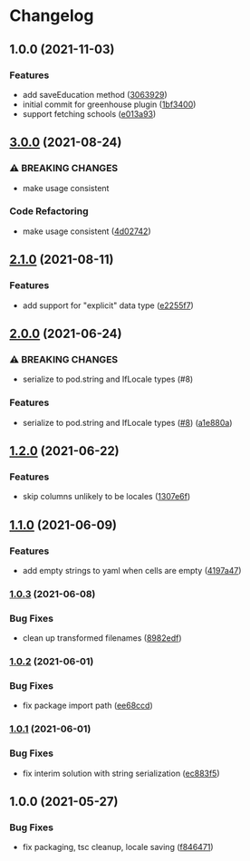 # Changelog

## 1.0.0 (2021-11-03)


### Features

* add saveEducation method ([3063929](https://www.github.com/blinkk/amagaki-plugin-greenhouse/commit/3063929e4a0c40dbbeea588cf0d6bc08e32d238d))
* initial commit for greenhouse plugin ([1bf3400](https://www.github.com/blinkk/amagaki-plugin-greenhouse/commit/1bf34003b2304c46e01b8f3fb5ee50dc6cf495c2))
* support fetching schools ([e013a93](https://www.github.com/blinkk/amagaki-plugin-greenhouse/commit/e013a9336f6b94710dfb9fae4cfa7d2275598fbe))

## [3.0.0](https://www.github.com/blinkk/amagaki-plugin-google-sheets/compare/v2.1.0...v3.0.0) (2021-08-24)


### ⚠ BREAKING CHANGES

* make usage consistent

### Code Refactoring

* make usage consistent ([4d02742](https://www.github.com/blinkk/amagaki-plugin-google-sheets/commit/4d02742fd146889f50c2aa47dc5d321cb169bdb5))

## [2.1.0](https://www.github.com/blinkk/amagaki-plugin-google-sheets/compare/v2.0.0...v2.1.0) (2021-08-11)


### Features

* add support for "explicit" data type ([e2255f7](https://www.github.com/blinkk/amagaki-plugin-google-sheets/commit/e2255f7294cbcfcbba78654c5cd9dfb15ac290b3))

## [2.0.0](https://www.github.com/blinkk/amagaki-plugin-google-sheets/compare/v1.2.0...v2.0.0) (2021-06-24)


### ⚠ BREAKING CHANGES

* serialize to pod.string and IfLocale types (#8)

### Features

* serialize to pod.string and IfLocale types ([#8](https://www.github.com/blinkk/amagaki-plugin-google-sheets/issues/8)) ([a1e880a](https://www.github.com/blinkk/amagaki-plugin-google-sheets/commit/a1e880a45b3c49ef719e9c2ea23ec93842760963))

## [1.2.0](https://www.github.com/blinkk/amagaki-plugin-google-sheets/compare/v1.1.0...v1.2.0) (2021-06-22)


### Features

* skip columns unlikely to be locales ([1307e6f](https://www.github.com/blinkk/amagaki-plugin-google-sheets/commit/1307e6f373c6ed4dde41579625bac7f7bc03a5f7))

## [1.1.0](https://www.github.com/blinkk/amagaki-plugin-google-sheets/compare/v1.0.3...v1.1.0) (2021-06-09)


### Features

* add empty strings to yaml when cells are empty ([4197a47](https://www.github.com/blinkk/amagaki-plugin-google-sheets/commit/4197a47be80e30c3541b3cb567c9057ec707d4c0))

### [1.0.3](https://www.github.com/blinkk/amagaki-plugin-google-sheets/compare/v1.0.2...v1.0.3) (2021-06-08)


### Bug Fixes

* clean up transformed filenames ([8982edf](https://www.github.com/blinkk/amagaki-plugin-google-sheets/commit/8982edff8581b1d2ffa500ee3384d857e8034bdb))

### [1.0.2](https://www.github.com/blinkk/amagaki-plugin-google-sheets/compare/v1.0.1...v1.0.2) (2021-06-01)


### Bug Fixes

* fix package import path ([ee68ccd](https://www.github.com/blinkk/amagaki-plugin-google-sheets/commit/ee68ccd250a4a092cc55b47401e99f2e2c5dccb5))

### [1.0.1](https://www.github.com/blinkk/amagaki-plugin-google-sheets/compare/v1.0.0...v1.0.1) (2021-06-01)


### Bug Fixes

* fix interim solution with string serialization ([ec883f5](https://www.github.com/blinkk/amagaki-plugin-google-sheets/commit/ec883f5290d2c18e98d7667cc899e83050195f01))

## 1.0.0 (2021-05-27)


### Bug Fixes

* fix packaging, tsc cleanup, locale saving ([f846471](https://www.github.com/blinkk/amagaki-plugin-google-sheets/commit/f846471bb87f8133faa625043a09b53c4a881ca3))

